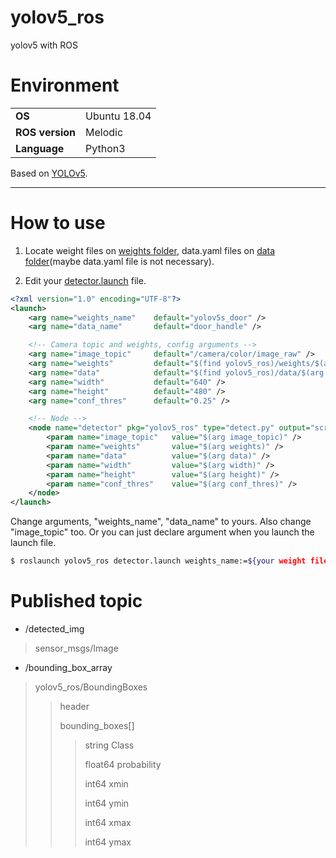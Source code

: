 # yolov5_ros
yolov5 with ROS

# Environment
|||
|---|---|
|**OS**|Ubuntu 18.04|
|**ROS version**|Melodic|
|**Language**|Python3|

Based on [YOLOv5](https://github.com/ultralytics/yolov5).

---

# How to use
1. Locate weight files on [weights folder](https://github.com/msjun23/yolov5_ros/tree/main/weights), data.yaml files on [data folder](https://github.com/msjun23/yolov5_ros/tree/main/data)(maybe data.yaml file is not necessary).

2. Edit your [detector.launch](https://github.com/msjun23/yolov5_ros/blob/main/launch/detector.launch) file.

```xml
<?xml version="1.0" encoding="UTF-8"?>
<launch>
    <arg name="weights_name"    default="yolov5s_door" />
    <arg name="data_name"       default="door_handle" />

    <!-- Camera topic and weights, config arguments -->
    <arg name="image_topic"     default="/camera/color/image_raw" />
    <arg name="weights"         default="$(find yolov5_ros)/weights/$(arg weights_name).pt" />
    <arg name="data"            default="$(find yolov5_ros)/data/$(arg data_name).yaml" />
    <arg name="width"           default="640" />
    <arg name="height"          default="480" />
    <arg name="conf_thres"      default="0.25" />

    <!-- Node -->
    <node name="detector" pkg="yolov5_ros" type="detect.py" output="screen" respawn="true">
        <param name="image_topic"   value="$(arg image_topic)" />
        <param name="weights"       value="$(arg weights)" />
        <param name="data"          value="$(arg data)" />
        <param name="width"         value="$(arg width)" />
        <param name="height"        value="$(arg height)" />
        <param name="conf_thres"    value="$(arg conf_thres)" />
    </node>
</launch>
```

Change arguments, "weights_name", "data_name" to yours. Also change "image_topic" too. Or you can just declare argument when you launch the launch file.

```bash
$ roslaunch yolov5_ros detector.launch weights_name:=${your weight file name} data_name:=${your yaml data file name} image_topic:=${image topic name}
```

# Published topic
- /detected_img
> sensor_msgs/Image

- /bounding_box_array
> yolov5_ros/BoundingBoxes
>> header
>>
>> bounding_boxes[]
>>> string Class
>>>
>>> float64 probability
>>>
>>> int64 xmin
>>>
>>> int64 ymin
>>>
>>> int64 xmax
>>>
>>> int64 ymax




